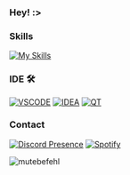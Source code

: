 ### Hey! :>

### Skills
[![My Skills](https://skillicons.dev/icons?i=cloudflare,aws,azure,netlify,vercel,java,cpp,python,html,css,docker,mysql,mongodb&perline=10)](https://mutebefehl.de)



### IDE 🛠 
[![VSCODE](https://skillicons.dev/icons?i=vscode)](https://code.visualstudio.com/)
[![IDEA](https://skillicons.dev/icons?i=idea)](https://www.jetbrains.com/idea/)
[![QT](https://skillicons.dev/icons?i=qt)](https://www.qt.io/product)


### Contact 


[![Discord Presence](https://lanyard.cnrad.dev/api/224270178836283392)](https://discord.com/users/224270178836283392)
[![Spotify](https://nocache.advaith.workers.dev?url=https://img.shields.io/endpoint?url=https://dev.discordprofiles.me/api/badge/spotify/224270178836283392)](https://dev.discordprofiles.me/openspotify/224270178836283392)
<p align="left"> <img src="https://komarev.com/ghpvc/?username=mutebefehl&label=Profile%20views&color=0e75b6&style=flat" alt="mutebefehl"/>

